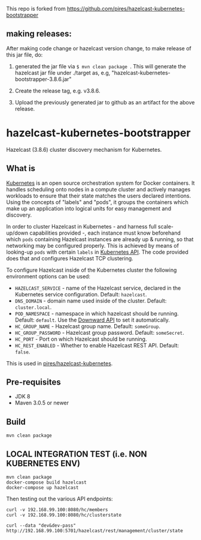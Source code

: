 This repo is forked from https://github.com/pires/hazelcast-kubernetes-bootstrapper

## making releases:
After making code change or hazelcast version change, to make release of this jar file, do:

1.  generated the jar file via ```$ mvn clean package ```. This will generate the hazelcast jar file under ./target as, e.g, "hazelcast-kubernetes-bootstrapper-3.8.6.jar"

2. Create the release tag, e.g. v3.8.6.

3. Upload the previously generated jar to github as an artifact for the above release.



hazelcast-kubernetes-bootstrapper
=================================

Hazelcast (3.8.6) cluster discovery mechanism for Kubernetes.

## What is

[Kubernetes](http://kubernetes.io) is an open source orchestration system for Docker containers. It handles scheduling onto nodes in a compute cluster and actively manages workloads to ensure that their state matches the users declared intentions. Using the concepts of "labels" and "pods", it groups the containers which make up an application into logical units for easy management and discovery.

In order to cluster Hazelcast in Kubernetes - and harness full scale-up/down capabilities provided -, each instance must know beforehand which ```pods``` containing Hazelcast instances are already up & running, so that networking may be configured properly. This is achieved by means of looking-up ```pods``` with certain ```labels``` in [Kubernetes API](https://github.com/GoogleCloudPlatform/kubernetes/blob/master/docs/accessing_the_api.md).
The code provided does that and configures Hazelcast TCP clustering.

To configure Hazelcast inside of the Kubernetes cluster the following environment options can be used:

* `HAZELCAST_SERVICE` - name of the Hazelcast service, declared in the Kubernetes service configuration. Default: `hazelcast`.
* `DNS_DOMAIN` - domain name used inside of the cluster. Default: `cluster.local`.
* `POD_NAMESPACE` - namespace in which hazelcast should be running. Default: `default`. Use the [Downward API](https://github.com/GoogleCloudPlatform/kubernetes/blob/master/docs/downward_api.md) to set it automatically.
* `HC_GROUP_NAME` - Hazelcast group name. Default: `someGroup`.
* `HC_GROUP_PASSWORD` - Hazelcast group password. Default: `someSecret`.
* `HC_PORT` - Port on which Hazelcast should be running.
* `HC_REST_ENABLED` - Whether to enable Hazelcast REST API. Default: `false`.

This is used in [pires/hazelcast-kubernetes](https://github.com/pires/hazelcast-kubernetes).

## Pre-requisites

* JDK 8
* Maven 3.0.5 or newer

## Build

```
mvn clean package
```

## LOCAL INTEGRATION TEST (i.e. NON KUBERNETES ENV)
```
mvn clean package
docker-compose build hazelcast
docker-compose up hazelcast
```

Then testing out the various API endpoints:
```
curl -v 192.168.99.100:8080/hc/members
curl -v 192.168.99.100:8080/hc/clusterstate

curl --data "dev&dev-pass"  http://192.168.99.100:5701/hazelcast/rest/management/cluster/state

```

